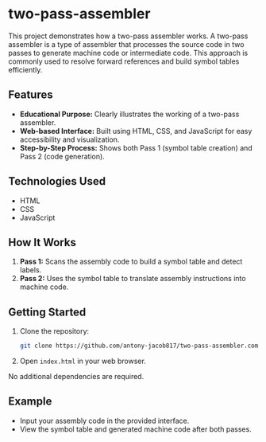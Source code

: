 # two-pass-assembler

This project demonstrates how a two-pass assembler works. A two-pass assembler is a type of assembler that processes the source code in two passes to generate machine code or intermediate code. This approach is commonly used to resolve forward references and build symbol tables efficiently.

## Features

- **Educational Purpose:** Clearly illustrates the working of a two-pass assembler.
- **Web-based Interface:** Built using HTML, CSS, and JavaScript for easy accessibility and visualization.
- **Step-by-Step Process:** Shows both Pass 1 (symbol table creation) and Pass 2 (code generation).

## Technologies Used

- HTML
- CSS
- JavaScript

## How It Works

1. **Pass 1:** Scans the assembly code to build a symbol table and detect labels.
2. **Pass 2:** Uses the symbol table to translate assembly instructions into machine code.

## Getting Started

1. Clone the repository:
   ```bash
   git clone https://github.com/antony-jacob817/two-pass-assembler.com.git
   ```
2. Open `index.html` in your web browser.

No additional dependencies are required.

## Example

- Input your assembly code in the provided interface.
- View the symbol table and generated machine code after both passes.
